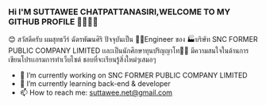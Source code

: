 ### Hi I'M SUTTAWEE CHATPATTANASIRI,WELCOME TO MY GITHUB PROFILE 💛🧡💚💖

<!--
**net253/net253** is a ✨ _special_ ✨ repository because its `README.md` (this file) appears on your GitHub profile.

Here are some ideas to get you started:

- 🔭 I’m currently working on SNC FORMER PUBLIC COMPANY LIMITED
- 🌱 I’m currently learning back-end & developer
- 👯 I’m looking to collaborate on ...
- 🤔 I’m looking for help with ...
- 💬 Ask me about ...
- 📫 How to reach me: ...
- 😄 Pronouns: ...
- ⚡ Fun fact: ...
-->
😊 สวัสดีครับ ผมสุทธวีร์ ฉัตรพัฒนศิริ ปัจจุบันเป็น 👨‍💻Engineer ของ 🏭บริษัท SNC FORMER PUBLIC COMPANY LIMITED
เเละเป็นนักศึกษาทุนปริญญาโท👨‍🎓 มีความสนใจในด้านการเขียนโปรเเกรมการทำเว็บไซต์ ชอบที่จะเรียนรู้สิ่งใหม่ๆเสมอๆ
- 🔭 I’m currently working on SNC FORMER PUBLIC COMPANY LIMITED
- 🌱 I’m currently learning back-end & developer
- 📫 How to reach me: suttawee.net@gmail.com


